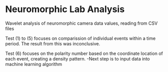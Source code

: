 # Neuromorphic Lab Analysis
Wavelet analysis of neuromorphic camera data values, reading from CSV files


Test (1) to (5) focuses on comparission of individual events within a time period.
The result from this was inconclusive.

Test (6) focuses on the polarity number based on the coordinate location of each event, creating a density pattern.
-Next step is to input data into machine learning algorithm
